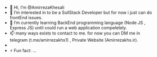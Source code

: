 - 👋 Hi, I’m @AmirrezaKhesali
- 👀 I’m interested in to be a SullStack Developer but for now i just can do frontEnd issues.
- 🌱 I’m currently learning BackEnd programming language (Node JS , Express JS) until could run a web application compeletely.
- 📫 many ways exists to contact to me. for now you can DM me in telegram (t.me/amirrezakhs1) , Private Website (Amirrezakhs.ir).
- 
- ⚡ Fun fact: ...

<!---
AmirrezaKhesali/AmirrezaKhesali is a ✨ special ✨ repository because its `README.md` (this file) appears on your GitHub profile.
You can click the Preview link to take a look at your changes.
--->
